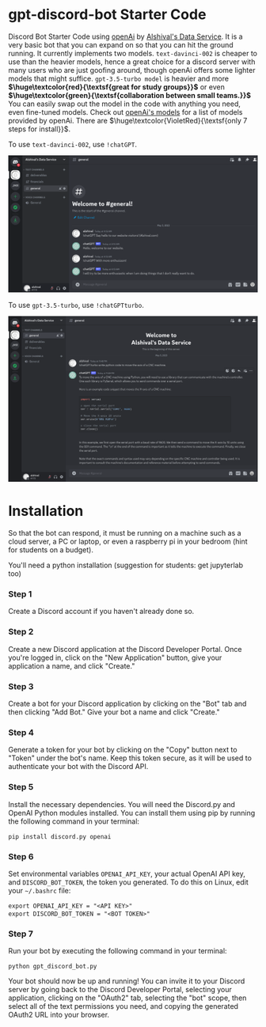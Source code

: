 # gpt-discord-bot Starter Code
Discord Bot Starter Code using [openAi](https://openai.com/) by [Alshival's Data Service](https://alshival.com). It is a very basic bot that you can expand on so that you can hit the ground running. It currently implements two models. `text-davinci-002` is cheaper to use than the heavier models, hence a great choice for a discord server with many users who are just goofing around, though openAi offers some lighter models that might suffice. `gpt-3.5-turbo model` is heavier and more **$\huge\textcolor{red}{\textsf{great for study groups}}$**  or even **$\huge\textcolor{green}{\textsf{collaboration between small teams.}}$** You can easily swap out the model in the code with anything you need, even fine-tuned models. Check out [openAi's models](https://platform.openai.com/docs/models) for a list of models provided by openAi. There are $\huge\textcolor{VioletRed}{\textsf{only 7 steps for install}}$.


To use `text-davinci-002`, use `!chatGPT`.


<img src="https://github.com/alshival/gpt-discord-bot/blob/main/Screenshot%202023-05-05%204.16.58%20AM.png?raw=true">


To use `gpt-3.5-turbo`, use `!chatGPTturbo`.


<img src="https://github.com/alshival/gpt-discord-bot/blob/main/Screenshot%202023-05-05%2011.50.53%20PM.png?raw=true">

# Installation

So that the bot can respond, it must be running on a machine such as a cloud server, a PC or laptop, or even a raspberry pi in your bedroom (hint for students on a budget).

You'll need a python installation (suggestion for students: get jupyterlab too)

### Step 1
Create a Discord account if you haven't already done so.

### Step 2
Create a new Discord application at the Discord Developer Portal. Once you're logged in, click on the "New Application" button, give your application a name, and click "Create."

### Step 3
Create a bot for your Discord application by clicking on the "Bot" tab and then clicking "Add Bot." Give your bot a name and click "Create."

### Step 4
Generate a token for your bot by clicking on the "Copy" button next to "Token" under the bot's name. Keep this token secure, as it will be used to authenticate your bot with the Discord API.

### Step 5
Install the necessary dependencies. You will need the Discord.py and OpenAI Python modules installed. You can install them using pip by running the following command in your terminal:

```
pip install discord.py openai
```

### Step 6
Set environmental variables `OPENAI_API_KEY`, your actual OpenAI API key, and `DISCORD_BOT_TOKEN`, the token you generated. To do this on Linux, edit your `~/.bashrc` file:

```
export OPENAI_API_KEY = "<API KEY>"
export DISCORD_BOT_TOKEN = "<BOT TOKEN>"
```

### Step 7
Run your bot by executing the following command in your terminal:

```
python gpt_discord_bot.py
```

Your bot should now be up and running! You can invite it to your Discord server by going back to the Discord Developer Portal, selecting your application, clicking on the "OAuth2" tab, selecting the "bot" scope, then select all of the text permissions you need, and copying the generated OAuth2 URL into your browser.
